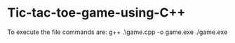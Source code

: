 # Tic-tac-toe-game-using-C++
To execute the file 
commands are:
g++ .\game.cpp -o game.exe
./game.exe
